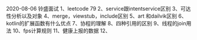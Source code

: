 2020-08-06 铃盛面试
1、leetcode 79
2、service跟intentservice区别
3、可达性分析以及对象
4、merge，viewstub，include区别
5、art 和dailvik区别
6、kotlin的扩展函数有什么优点
7、协程的理解
8、四种引用的区别
9、线程的join用法
10、fps计算规则
11、健康上报的数据
12、
